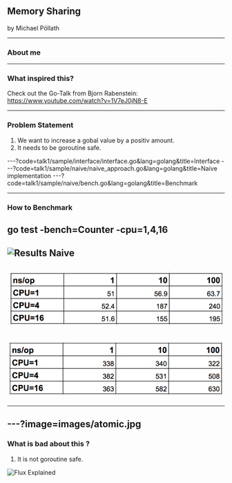 ## Memory Sharing

by Michael Pöllath

---
### About me

---

### What inspired this?

Check out the Go-Talk from Bjorn Rabenstein:
https://www.youtube.com/watch?v=1V7eJ0jN8-E

---
### Problem Statement

1. We want to increase a gobal value by a positiv amount.
2. It needs to be goroutine safe.

---?code=talk1/sample/interface/interface.go&lang=golang&title=Interface
---?code=talk1/sample/naive/naive_approach.go&lang=golang&title=Naive implementation
---?code=talk1/sample/naive/bench.go&lang=golang&title=Benchmark

--- 
### How to Benchmark

go test -bench=Counter -cpu=1,4,16
---
![Results Naive](images/naive.jpg)
---
![Results Mutex](images/mutex.png)
---
![Results Channel](images/channel.png)
---
[Results Atomic]: https://github.com/michaelpoellath/talks/tree/master/talk1/images/atomic.jpg "Atomic"
---
---?image=images/atomic.jpg
---
### What is bad about this ?
1. It is not goroutine safe. 

![Flux Explained](https://facebook.github.io/flux/img/flux-simple-f8-diagram-explained-1300w.png)
